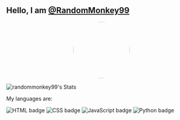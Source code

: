 ## Hello, I am [@RandomMonkey99](github.com/randommonkey99)

<div align="center">
    <img src="https://avatars.githubusercontent.com/u/175962106?s=400&v=4" alt="" width="150" height="150" style="border-radius: 50%;">
</div>

![randommonkey99's Stats](https://github-readme-stats.vercel.app/api?username=randommonkey99&theme=transparent&show_icons=true&hide_border=true&count_private=false)

My languages are:

![HTML badge](https://img.shields.io/badge/html-orange?logo=html5&logoColor=white)
![CSS badge](https://img.shields.io/badge/css-blue?logo=css3&logoColor=white)
![JavaScript badge](https://img.shields.io/badge/javascript-yellow?logo=javascript&logoColor=white)
![Python badge](https://img.shields.io/badge/python-%233776AB?logo=python&logoColor=white)
